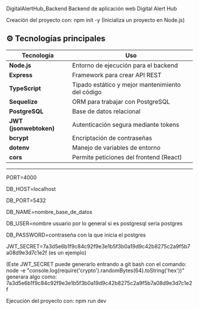DigitalAlertHub_Backend
Backend de aplicación web Digital Alert Hub

Creación del proyecto con: npm init -y (Inicializa un proyecto en Node.js)

## ⚙️ Tecnologías principales

| Tecnología | Uso |
|-------------|------|
| **Node.js** | Entorno de ejecución para el backend |
| **Express** | Framework para crear API REST |
| **TypeScript** | Tipado estático y mejor mantenimiento del código |
| **Sequelize** | ORM para trabajar con PostgreSQL |
| **PostgreSQL** | Base de datos relacional |
| **JWT (jsonwebtoken)** | Autenticación segura mediante tokens |
| **bcrypt** | Encriptación de contraseñas |
| **dotenv** | Manejo de variables de entorno |
| **cors** | Permite peticiones del frontend (React) |

---

PORT=4000

DB_HOST=localhost

DB_PORT=5432

DB_NAME=nombre_base_de_datos

DB_USER=nombre usuario por lo general si es postgresql seria postgres

DB_PASSWORD=contraseña con la que inicia el postgres

JWT_SECRET=7a3d5e6b1f9c84c92f9e3e1b5f3b0a19d9c42b8275c2a9f5b7a08d9e3d7c1e2f (es un ejemplo)

(Este JWT_SECRET puede generarlo entrando a git bash con el comando: node -e "console.log(require('crypto').randomBytes(64).toString('hex'))" generara algo como: 7a3d5e6b1f9c84c92f9e3e1b5f3b0a19d9c42b8275c2a9f5b7a08d9e3d7c1e2f

Ejecución del proyecto con: npm run dev